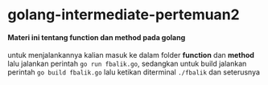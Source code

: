 # golang-intermediate-pertemuan2
#### Materi ini tentang function dan method pada golang
untuk menjalankannya kalian masuk ke dalam folder **function** dan **method** lalu jalankan perintah `go run fbalik.go`, sedangkan untuk build jalankan perintah `go build fbalik.go` lalu ketikan diterminal `./fbalik` dan seterusnya
